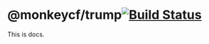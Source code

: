 # @monkeycf/trump[![Build Status](https://travis-ci.com/monkeycf/trump.svg?branch=master)](https://travis-ci.com/monkeycf/trump)

This is docs.
